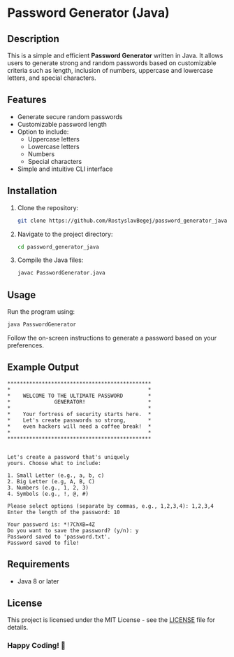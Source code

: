 # Password Generator (Java)

## Description

This is a simple and efficient **Password Generator** written in Java. It allows users to generate strong and random passwords based on customizable criteria such as length, inclusion of numbers, uppercase and lowercase letters, and special characters.

## Features

- Generate secure random passwords
- Customizable password length
- Option to include:
  - Uppercase letters
  - Lowercase letters
  - Numbers
  - Special characters
- Simple and intuitive CLI interface

## Installation

1. Clone the repository:
   ```sh
   git clone https://github.com/RostyslavBegej/password_generator_java.git
   ```
2. Navigate to the project directory:
   ```sh
   cd password_generator_java
   ```
3. Compile the Java files:
   ```sh
   javac PasswordGenerator.java
   ```

## Usage

Run the program using:
```sh
java PasswordGenerator
```
Follow the on-screen instructions to generate a password based on your preferences.

## Example Output
```
**********************************************
*                                            *
*    WELCOME TO THE ULTIMATE PASSWORD        *
*              GENERATOR!                    *
*                                            *
*    Your fortress of security starts here.  *
*    Let's create passwords so strong,       *
*    even hackers will need a coffee break!  *
*                                            *
**********************************************


Let's create a password that's uniquely
yours. Choose what to include:

1. Small Letter (e.g., a, b, c)
2. Big Letter (e.g, A, B, C)
3. Numbers (e.g., 1, 2, 3)
4. Symbols (e.g., !, @, #)

Please select options (separate by commas, e.g., 1,2,3,4): 1,2,3,4
Enter the length of the password: 10

Your password is: *!7ChXB=4Z
Do you want to save the password? (y/n): y
Password saved to 'password.txt'.
Password saved to file!
```

## Requirements

- Java 8 or later

## License

This project is licensed under the MIT License - see the [LICENSE](LICENSE) file for details.

### Happy Coding! 🚀
